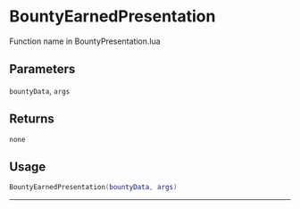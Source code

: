 # BountyEarnedPresentation
Function name in BountyPresentation.lua
## Parameters
`bountyData`, `args`
## Returns
`none`
## Usage
```lua
BountyEarnedPresentation(bountyData, args)
```
---
